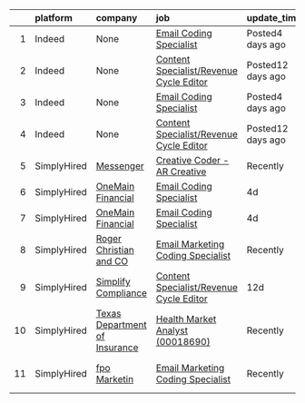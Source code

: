 

|    | platform    | company                               | job                                                                                                                                                | update_time       | location        |
|---:|:------------|:--------------------------------------|:---------------------------------------------------------------------------------------------------------------------------------------------------|:------------------|:----------------|
|  1 | Indeed      | None                                  | [Email Coding Specialist](https://www.indeed.com/rc/clk?jk=8e56bc0495793672&fccid=2e65a8199f31f834&vjs=3)                                          | Posted4 days ago  | Baltimore, MD   |
|  2 | Indeed      | None                                  | [Content Specialist/Revenue Cycle Editor](https://www.indeed.com/rc/clk?jk=5f94228be6773d10&fccid=a83152d29ab9cbef&vjs=3)                          | Posted12 days ago | Remote          |
|  3 | Indeed      | None                                  | [Email Coding Specialist](https://www.indeed.com/rc/clk?jk=8e56bc0495793672&fccid=2e65a8199f31f834&vjs=3)                                          | Posted4 days ago  | Baltimore, MD   |
|  4 | Indeed      | None                                  | [Content Specialist/Revenue Cycle Editor](https://www.indeed.com/rc/clk?jk=5f94228be6773d10&fccid=a83152d29ab9cbef&vjs=3)                          | Posted12 days ago | Remote          |
|  5 | SimplyHired | [Messenger](None)                     | [Creative Coder - AR Creative](https://www.simplyhired.com/job/C5nYPxq6w1zVGRDLoM25hVZpVPnSYPnACG5Z0WuN_ZbElzIQEro0ow?q=creative+coder)            | Recently          | Menlo Park, CA  |
|  6 | SimplyHired | [OneMain Financial](None)             | [Email Coding Specialist](https://www.simplyhired.com/job/xrdRI16kw_dAP3dSimMxIbro2fUzDIe3zK5W4fU2wyLrUvF-mlwdiw?q=creative+coder)                 | 4d                | Baltimore, MD   |
|  7 | SimplyHired | [OneMain Financial](None)             | [Email Coding Specialist](https://www.simplyhired.com/job/xrdRI16kw_dAP3dSimMxIbro2fUzDIe3zK5W4fU2wyLrUvF-mlwdiw?q=creative+coder)                 | 4d                | Baltimore, MD   |
|  8 | SimplyHired | [Roger Christian and CO](None)        | [Email Marketing Coding Specialist](https://www.simplyhired.com/job/7LWQf26jL_vw9ErooodO1UuI-M4cutNtyzCP9RC9Gi25LRvYtVVhUw?q=creative+coder)       | Recently          | San Antonio, TX |
|  9 | SimplyHired | [Simplify Compliance](None)           | [Content Specialist/Revenue Cycle Editor](https://www.simplyhired.com/job/acVfD9f6fgApMSqewpq25PCyn-XHSUPl9UNP9oruU3juOpeBnrhqLQ?q=creative+coder) | 12d               | Remote          |
| 10 | SimplyHired | [Texas Department of Insurance](None) | [Health Market Analyst (00018690)](https://www.simplyhired.com/job/yvwmWHFFyLsuGxa4699_3eHeuawznRlezuunGjmiCFebR_a3zvbpew?q=creative+coder)        | Recently          | Austin, TX      |
| 11 | SimplyHired | [fpo Marketin](None)                  | [Email Marketing Coding Specialist](https://www.simplyhired.com/job/Hf3MM4Qn8akXMF0WbaDJDmoPCvV6MwAh-gNeo8x7Sa_CE6yd7DRg5w?q=creative+coder)       | Recently          | San Antonio, TX |